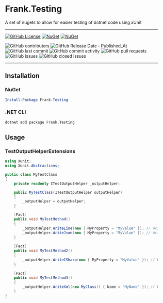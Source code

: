 # Frank.Testing

A set of nugets to allow for easier testing of dotnet code using xUnit

___
[![GitHub License](https://img.shields.io/github/license/frankhaugen/Frank.Testing)](LICENSE)
[![NuGet](https://img.shields.io/nuget/v/Frank.Testing.svg)](https://www.nuget.org/packages/Frank.Testing)
[![NuGet](https://img.shields.io/nuget/dt/Frank.Testing.svg)](https://www.nuget.org/packages/Frank.Testing)

![GitHub contributors](https://img.shields.io/github/contributors/frankhaugen/Frank.Testing)
![GitHub Release Date - Published_At](https://img.shields.io/github/release-date/frankhaugen/Frank.Testing)
![GitHub last commit](https://img.shields.io/github/last-commit/frankhaugen/Frank.Testing)
![GitHub commit activity](https://img.shields.io/github/commit-activity/m/frankhaugen/Frank.Testing)
![GitHub pull requests](https://img.shields.io/github/issues-pr/frankhaugen/Frank.Testing)
![GitHub issues](https://img.shields.io/github/issues/frankhaugen/Frank.Testing)
![GitHub closed issues](https://img.shields.io/github/issues-closed/frankhaugen/Frank.Testing)
___

## Installation

### NuGet

```powershell
Install-Package Frank.Testing
```

### .NET CLI

```bash
dotnet add package Frank.Testing
```

## Usage

### TestOutputHelperExtensions

```csharp
using Xunit;
using Xunit.Abstractions;

public class MyTestClass
{
    private readonly ITestOutputHelper _outputHelper;

    public MyTestClass(ITestOutputHelper outputHelper)
    {
        _outputHelper = outputHelper;
    }

    [Fact]
    public void MyTestMethod()
    {
        _outputHelper.WriteLine(new { MyProperty = "MyValue" }); // Writes to test output as JSON: {"MyProperty":"MyValue"}
        _outputHelper.WriteJson(new { MyProperty = "MyValue" }); // Writes to test output as JSON: {"MyProperty":"MyValue"}
    }
    
    [Fact]
    public void MyTestMethod2()
    {
        _outputHelper.WriteCSharp(new { MyProperty = "MyValue" }); // Writes to test output as C#: var anonymousType = new { MyProperty = "MyValue" };
    }
    
    [Fact]
    public void MyTestMethod3()
    {
        _outputHelper.WriteXml(new MyClass() { Name = "MyName" }); // Writes to test output as XML: <MyClass><Name>MyName</Name></MyClass>
    }
}
```

